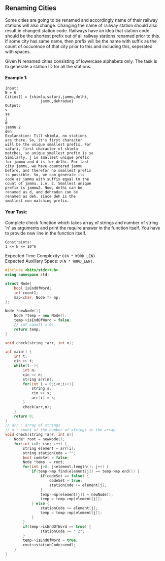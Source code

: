 ## Renaming Cities

Some cities are going to be renamed and accordingly name of their railway stations will also change. Changing the name of railway station should also result in changed station code. Railways have an idea that station code should be the shortest prefix out of all railway stations renamed prior to this. If some city has same name, then prefix will be the name with suffix as the count of occurence of that city prior to this and including this, seperated with spaces.

Given N renamed cities consisting of lowercase alphabets only. The task is to generate a station ID for all the stations.

#### Example 1:

```
Input:
N = 6
Cities[] = {shimla,safari,jammu,delhi,
                jammu,dehradun}
Output:
s
sa
j
d
jammu 2
deh
Explanation: Till shimla, no stations
are there. So, it's first character
will be the unique smallest prefix. For
safari, first character of shimla
matches, so unique smallest prefix is sa
Similarly, j is smallest unique prefix
for jammu and d is for delhi. For last
city jammu, we have countered jammu
before, and therefor no smallest prefix
is possible. So, we can generate its
code as jammu with suffix equal to the
count of jammu, i.e, 2. Smallest unique
prefix is jammu2. Now, delhi can be
renamed as d, and dehradun can be
renamed as deh, since deh is the
smallest non matching prefix.
```

#### Your Task:

Complete check function which takes array of strings and number of string 'n' as arguments and print the require answer in the function itself. You have to provide new line in the function itself.

```
Constraints:
1 <= N <= 10^6
```

Expected Time Complexity: `O(N * WORD_LEN)`.  
Expected Auxiliary Space: `O(N * WORD_LEN)`.

```c++
#include <bits/stdc++.h>
using namespace std;

struct Node{
    bool isEndOfWord;
    int count1;
    map<char, Node *> mp;
};

Node *newNode(){
    Node *temp = new Node();
    temp->isEndOfWord = false;
    // int count1 = 0;
    return temp;
}

void check(string *arr, int n);

int main() {
    int t;
    cin >> t;
    while(t--){
        int n;
        cin >> n;
        string arr[n];
        for(int i = 0;i<n;i++){
            string s;
            cin >> s;
            arr[i] = s;
        }
        check(arr,n);
    }
    return 0;
}
// arr : array of strings
// n : count of the number of strings in the array
void check(string *arr, int n){
    Node* root = newNode();
    for(int i=0; i<n; i++) {
        string element = arr[i];
        string stationCode = "";
        bool codeSet = false;
        Node *temp  = root;
        for(int j=0; j<element.length(); j++) {
            if(temp->mp.find(element[j]) == temp->mp.end()) {
                if(codeSet == false) {
                    codeSet = true;
                    stationCode += element[j];
                }
                temp->mp[element[j]] = newNode();
                temp = temp->mp[element[j]];
            } else {
                stationCode += element[j];
                temp = temp->mp[element[j]];
            }
        }
        if(temp->isEndOfWord == true) {
                stationCode += " 2";
        }
        temp->isEndOfWord = true;
        cout<<stationCode<<endl;
    }
}
```
